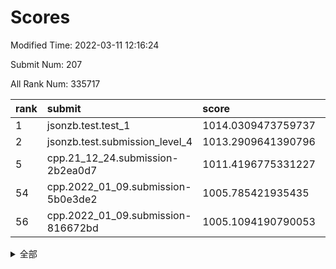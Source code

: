 # Scores

Modified Time: 2022-03-11 12:16:24

Submit Num: 207

All Rank Num: 335717

| rank |               submit               |       score        |       sigma        | pk_num |
| :--- | :--------------------------------- | :----------------- | :----------------- | :----- |
| 1    | jsonzb.test.test_1                 | 1014.0309473759737 | 0.8415369219431639 | 6484   |
| 2    | jsonzb.test.submission_level_4     | 1013.2909641390796 | 0.820499844453972  | 6488   |
| 5    | cpp.21_12_24.submission-2b2ea0d7   | 1011.4196775331227 | 0.7896221126210824 | 6486   |
| 54   | cpp.2022_01_09.submission-5b0e3de2 | 1005.785421935435  | 0.708153015030756  | 6490   |
| 56   | cpp.2022_01_09.submission-816672bd | 1005.1094190790053 | 0.7322073459302229 | 6482   |


<details>
<summary>全部</summary>

| rank |                 submit                 |       score        |       sigma        | pk_num |
| :--- | :------------------------------------- | :----------------- | :----------------- | :----- |
| 1    | jsonzb.test.test_1                     | 1014.0309473759737 | 0.8415369219431639 | 6484   |
| 2    | jsonzb.test.submission_level_4         | 1013.2909641390796 | 0.820499844453972  | 6488   |
| 3    | gobigger.level_3.submission_level_3_20 | 1011.7146538013068 | 0.7782448491500207 | 6485   |
| 4    | gobigger.level_3.submission_level_3_17 | 1011.4547654918766 | 0.7801873685828813 | 6486   |
| 5    | cpp.21_12_24.submission-2b2ea0d7       | 1011.4196775331227 | 0.7896221126210824 | 6486   |
| 6    | gobigger.level_3.submission_level_3_30 | 1011.3449371960511 | 0.7569615970302124 | 6492   |
| 7    | gobigger.level_3.submission_level_3_45 | 1011.2565129849144 | 0.7849037587385527 | 6490   |
| 8    | gobigger.level_3.submission_level_3_42 | 1011.0207012999545 | 0.7646073783912828 | 6490   |
| 9    | gobigger.level_3.submission_level_3_43 | 1011.0150705145512 | 0.7518650227414132 | 6488   |
| 10   | gobigger.level_3.submission_level_3_25 | 1011.0050994907534 | 0.8132984917090863 | 6485   |
| 11   | gobigger.level_3.submission_level_3_11 | 1011.0023893862642 | 0.7755351788258404 | 6490   |
| 12   | gobigger.level_3.submission_level_3_44 | 1010.8919362391049 | 0.764372962227427  | 6488   |
| 13   | gobigger.level_3.submission_level_3_13 | 1010.8532417250434 | 0.7921070576421663 | 6491   |
| 14   | gobigger.level_3.submission_level_3_22 | 1010.8500933720677 | 0.7813309265624871 | 6489   |
| 15   | gobigger.level_3.submission_level_3_14 | 1010.8239271616135 | 0.7711120565385584 | 6492   |
| 16   | gobigger.level_3.submission_level_3_23 | 1010.7939786638937 | 0.7621272310230954 | 6488   |
| 17   | gobigger.level_3.submission_level_3_9  | 1010.6829555075202 | 0.7702637341175711 | 6484   |
| 18   | gobigger.level_3.submission_level_3_33 | 1010.6334859444709 | 0.7715122943818784 | 6487   |
| 19   | gobigger.level_3.submission_level_3_16 | 1010.4775389885632 | 0.7563951717645422 | 6487   |
| 20   | gobigger.level_3.submission_level_3_7  | 1010.4688294589798 | 0.7665036615773888 | 6486   |
| 21   | gobigger.level_3.submission_level_3_8  | 1010.4240438183201 | 0.7416374231571673 | 6482   |
| 22   | gobigger.level_3.submission_level_3_39 | 1010.412904970407  | 0.7609855071402399 | 6492   |
| 23   | gobigger.level_3.submission_level_3_0  | 1010.341945072151  | 0.7603464165197471 | 6488   |
| 24   | gobigger.level_3.submission_level_3_29 | 1010.3240202404124 | 0.7584714060927698 | 6492   |
| 25   | gobigger.level_3.submission_level_3_48 | 1010.2828889489224 | 0.7553657336288615 | 6485   |
| 26   | gobigger.level_3.submission_level_3_1  | 1010.2824244479107 | 0.7677966652504786 | 6487   |
| 27   | gobigger.level_3.submission_level_3_41 | 1010.2431430017623 | 0.7660984273831327 | 6488   |
| 28   | gobigger.level_3.submission_level_3_36 | 1010.2304733504233 | 0.7590253591584573 | 6489   |
| 29   | gobigger.level_3.submission_level_3_49 | 1010.0908288685545 | 0.7725634674355767 | 6493   |
| 30   | gobigger.level_3.submission_level_3_10 | 1010.0687211617599 | 0.744195450152915  | 6484   |
| 31   | gobigger.level_3.submission_level_3_19 | 1010.031653538354  | 0.762644102026232  | 6490   |
| 32   | gobigger.level_3.submission_level_3_21 | 1009.9557690745867 | 0.754810024773989  | 6485   |
| 33   | gobigger.level_3.submission_level_3_2  | 1009.8792355474453 | 0.7321271321696996 | 6491   |
| 34   | gobigger.level_3.submission_level_3_26 | 1009.8682380615103 | 0.7524994088958212 | 6483   |
| 35   | gobigger.level_3.submission_level_3_40 | 1009.850826507218  | 0.7385488312908407 | 6490   |
| 36   | gobigger.level_3.submission_level_3_38 | 1009.7743597916281 | 0.7425686138543143 | 6491   |
| 37   | gobigger.level_3.submission_level_3_6  | 1009.6751621364532 | 0.7505806609105914 | 6484   |
| 38   | gobigger.level_3.submission_level_3_46 | 1009.6218470609034 | 0.7508583718957346 | 6492   |
| 39   | gobigger.level_3.submission_level_3_5  | 1009.6209068185738 | 0.7340710164420231 | 6486   |
| 40   | gobigger.level_3.submission_level_3_18 | 1009.5917651071893 | 0.7669985052936701 | 6488   |
| 41   | gobigger.level_3.submission_level_3_3  | 1009.40350407733   | 0.7552749929199088 | 6485   |
| 42   | gobigger.level_3.submission_level_3_15 | 1009.325198854989  | 0.7438654456482793 | 6490   |
| 43   | gobigger.level_3.submission_level_3_24 | 1009.3100791435714 | 0.7425288984283166 | 6485   |
| 44   | gobigger.level_3.submission_level_3_4  | 1009.1901514685783 | 0.7626797492531152 | 6487   |
| 45   | gobigger.level_3.submission_level_3_31 | 1009.1008079788769 | 0.7788055286882798 | 6488   |
| 46   | gobigger.level_3.submission_level_3_34 | 1009.0898739197479 | 0.7502879232211761 | 6489   |
| 47   | gobigger.level_3.submission_level_3_27 | 1009.0629070183344 | 0.7403999960542196 | 6488   |
| 48   | gobigger.level_3.submission_level_3_37 | 1009.0568741107159 | 0.7450186872216764 | 6489   |
| 49   | gobigger.level_3.submission_level_3_32 | 1009.0038167464695 | 0.7575283786942827 | 6489   |
| 50   | gobigger.level_3.submission_level_3_28 | 1008.9663345761484 | 0.7535229420967676 | 6488   |
| 51   | gobigger.level_3.submission_level_3_12 | 1008.7732283373047 | 0.7467142030625834 | 6482   |
| 52   | gobigger.level_3.submission_level_3_35 | 1008.6659995838738 | 0.7420055320577191 | 6485   |
| 53   | gobigger.level_3.submission_level_3_47 | 1008.4590126967421 | 0.7402022586700879 | 6486   |
| 54   | cpp.2022_01_09.submission-5b0e3de2     | 1005.785421935435  | 0.708153015030756  | 6490   |
| 55   | gobigger.level_1.submission_level_1_35 | 1005.3452791077167 | 0.7264192643264504 | 6486   |
| 56   | cpp.2022_01_09.submission-816672bd     | 1005.1094190790053 | 0.7322073459302229 | 6482   |
| 57   | gobigger.level_1.submission_level_1_2  | 1004.820586498643  | 0.7237944334143699 | 6483   |
| 58   | gobigger.level_1.submission_level_1_45 | 1004.7566544804222 | 0.7175427058878837 | 6486   |
| 59   | gobigger.level_1.submission_level_1_26 | 1004.597139587472  | 0.7158650290488333 | 6484   |
| 60   | gobigger.level_1.submission_level_1_15 | 1004.5352927623661 | 0.721149118189385  | 6490   |
| 61   | gobigger.level_1.submission_level_1_18 | 1004.5137197746327 | 0.7232325333144072 | 6487   |
| 62   | gobigger.level_1.submission_level_1_7  | 1004.4586474293687 | 0.7067429667223929 | 6485   |
| 63   | gobigger.level_1.submission_level_1_30 | 1004.2896152308215 | 0.7204273392750061 | 6487   |
| 64   | gobigger.level_1.submission_level_1_0  | 1004.1825630564502 | 0.7146719256712731 | 6485   |
| 65   | gobigger.level_1.submission_level_1_29 | 1004.1794834623616 | 0.7433236808288185 | 6488   |
| 66   | gobigger.level_1.submission_level_1_9  | 1004.1216910948837 | 0.7282137550547266 | 6491   |
| 67   | gobigger.level_1.submission_level_1_1  | 1004.0691542291862 | 0.7339954017823509 | 6488   |
| 68   | gobigger.level_1.submission_level_1_46 | 1004.0176625076774 | 0.7261911688823132 | 6486   |
| 69   | gobigger.level_1.submission_level_1_34 | 1003.843119099703  | 0.7095188802618082 | 6485   |
| 70   | gobigger.level_1.submission_level_1_4  | 1003.7502289159429 | 0.7226160497062183 | 6488   |
| 71   | gobigger.level_1.submission_level_1_44 | 1003.6974755390195 | 0.7222505886822891 | 6488   |
| 72   | gobigger.level_1.submission_level_1_21 | 1003.6839599745039 | 0.7227617205450366 | 6485   |
| 73   | gobigger.level_1.submission_level_1_3  | 1003.6687996036738 | 0.7171414501151213 | 6481   |
| 74   | gobigger.level_1.submission_level_1_13 | 1003.6548905490474 | 0.7222158130473431 | 6485   |
| 75   | gobigger.level_1.submission_level_1_14 | 1003.6426911769145 | 0.7184413275017745 | 6486   |
| 76   | gobigger.level_1.submission_level_1_19 | 1003.5737979328119 | 0.7249214653269879 | 6489   |
| 77   | gobigger.level_1.submission_level_1_25 | 1003.5583812768824 | 0.7147651127757516 | 6486   |
| 78   | gobigger.level_1.submission_level_1_17 | 1003.5277235126027 | 0.7320246361652041 | 6491   |
| 79   | gobigger.level_1.submission_level_1_8  | 1003.5158194596398 | 0.7161206115332134 | 6489   |
| 80   | gobigger.level_1.submission_level_1_6  | 1003.4283501585699 | 0.7174992924764302 | 6485   |
| 81   | gobigger.level_1.submission_level_1_48 | 1003.3738013662384 | 0.710726789383312  | 6491   |
| 82   | gobigger.level_1.submission_level_1_31 | 1003.3358990443081 | 0.7072042406533066 | 6487   |
| 83   | gobigger.level_1.submission_level_1_32 | 1003.2912009136869 | 0.7327211448619316 | 6488   |
| 84   | gobigger.level_1.submission_level_1_33 | 1003.2603593337391 | 0.7214570547583695 | 6484   |
| 85   | gobigger.level_1.submission_level_1_27 | 1003.243409562743  | 0.725897910183611  | 6487   |
| 86   | gobigger.level_1.submission_level_1_42 | 1003.1895419702583 | 0.7305220727547354 | 6485   |
| 87   | gobigger.level_1.submission_level_1_5  | 1003.1679016365674 | 0.7164787093107462 | 6485   |
| 88   | gobigger.level_1.submission_level_1_49 | 1002.9841461298691 | 0.7112953809235267 | 6487   |
| 89   | gobigger.level_1.submission_level_1_20 | 1002.9800815462698 | 0.7093158571059154 | 6489   |
| 90   | gobigger.level_1.submission_level_1_37 | 1002.9686558036238 | 0.7060981743266235 | 6490   |
| 91   | gobigger.level_1.submission_level_1_24 | 1002.923785024809  | 0.7238083148574359 | 6484   |
| 92   | gobigger.level_1.submission_level_1_16 | 1002.9038435222449 | 0.7248508431098694 | 6487   |
| 93   | gobigger.level_1.submission_level_1_11 | 1002.8914594886493 | 0.7120393573576793 | 6487   |
| 94   | gobigger.level_1.submission_level_1_28 | 1002.8268404928605 | 0.7309957630486527 | 6488   |
| 95   | gobigger.level_1.submission_level_1_38 | 1002.8210314966602 | 0.716477724700774  | 6489   |
| 96   | gobigger.level_1.submission_level_1_36 | 1002.6861163446098 | 0.7154633540724143 | 6485   |
| 97   | gobigger.level_1.submission_level_1_43 | 1002.4864944177741 | 0.7114215012186828 | 6485   |
| 98   | gobigger.level_1.submission_level_1_23 | 1002.3497188185227 | 0.7107652154504851 | 6480   |
| 99   | gobigger.level_1.submission_level_1_39 | 1002.0346794357491 | 0.7109608586659131 | 6491   |
| 100  | gobigger.level_1.submission_level_1_41 | 1002.0182597982183 | 0.7203770293141827 | 6486   |
| 101  | gobigger.level_1.submission_level_1_10 | 1001.9899830583996 | 0.7238612676346967 | 6481   |
| 102  | gobigger.level_1.submission_level_1_22 | 1001.8736052767098 | 0.7252784292723882 | 6487   |
| 103  | gobigger.level_1.submission_level_1_47 | 1001.8673366786288 | 0.7139402861142546 | 6489   |
| 104  | gobigger.level_1.submission_level_1_40 | 1001.5923581705999 | 0.7128140971742322 | 6489   |
| 105  | gobigger.level_1.submission_level_1_12 | 1001.0313075472493 | 0.7133583917588682 | 6493   |
| 106  | gobigger.random.submission_random_14   | 997.0762825702117  | 0.7177999913521191 | 6493   |
| 107  | gobigger.random.submission_random_29   | 997.0478680623503  | 0.711760097718138  | 6490   |
| 108  | gobigger.random.submission_random_15   | 996.7394298690629  | 0.7093506231125674 | 6484   |
| 109  | gobigger.random.submission_random_11   | 996.730448274155   | 0.7040765984235728 | 6488   |
| 110  | gobigger.random.submission_random_47   | 996.69446954989    | 0.7185948743157867 | 6492   |
| 111  | gobigger.random.submission_random_25   | 996.6231451425434  | 0.7195289294787904 | 6489   |
| 112  | gobigger.random.submission_random_2    | 996.6135956857665  | 0.6981049043852492 | 6485   |
| 113  | gobigger.random.submission_random_27   | 996.6095888877642  | 0.7115462980597653 | 6482   |
| 114  | gobigger.random.submission_random_43   | 996.508199810901   | 0.7105789524749018 | 6490   |
| 115  | gobigger.random.submission_random_45   | 996.4959547000052  | 0.7156799293536413 | 6486   |
| 116  | gobigger.random.submission_random_13   | 996.410547232416   | 0.7129302953421321 | 6482   |
| 117  | gobigger.random.submission_random_26   | 996.386822400257   | 0.7119149805771037 | 6490   |
| 118  | gobigger.random.submission_random_41   | 996.3637931034795  | 0.7258693315575476 | 6495   |
| 119  | gobigger.random.submission_random_3    | 996.3205539508659  | 0.7115087344014805 | 6486   |
| 120  | gobigger.random.submission_random_9    | 996.3197908315286  | 0.7136698864591944 | 6486   |
| 121  | gobigger.random.submission_random_34   | 996.2841889101402  | 0.7141661842353731 | 6490   |
| 122  | gobigger.random.submission_random_8    | 996.2806337811704  | 0.7010300732059038 | 6486   |
| 123  | gobigger.random.submission_random_33   | 996.2701246190393  | 0.7192808887545887 | 6489   |
| 124  | gobigger.random.submission_random_20   | 996.267116584027   | 0.7257357824902531 | 6489   |
| 125  | gobigger.random.submission_random_4    | 996.2324634650187  | 0.7121692492475628 | 6491   |
| 126  | gobigger.random.submission_random_30   | 996.2236771936806  | 0.7105155152422837 | 6489   |
| 127  | gobigger.random.submission_random_23   | 996.2229539934838  | 0.7222630115981118 | 6486   |
| 128  | gobigger.random.submission_random_42   | 996.1829925231011  | 0.7161903587865829 | 6489   |
| 129  | gobigger.random.submission_random_28   | 996.1724656956496  | 0.7053684811924864 | 6487   |
| 130  | gobigger.random.submission_random_6    | 996.1619787108483  | 0.7299811846289126 | 6489   |
| 131  | gobigger.random.submission_random_31   | 996.1141190016374  | 0.7013583069947492 | 6489   |
| 132  | gobigger.random.submission_random_18   | 996.0956230284864  | 0.7273595726422568 | 6487   |
| 133  | gobigger.random.submission_random_12   | 996.0399002708369  | 0.7188225678951545 | 6483   |
| 134  | gobigger.random.submission_random_19   | 995.9958978136564  | 0.7078286031422207 | 6489   |
| 135  | gobigger.random.submission_random_16   | 995.9268320164144  | 0.7154736745782831 | 6487   |
| 136  | gobigger.random.submission_random_48   | 995.911141073048   | 0.7115196782057477 | 6488   |
| 137  | gobigger.random.submission_random_38   | 995.6874868437231  | 0.7101101504139761 | 6482   |
| 138  | gobigger.random.submission_random_22   | 995.6307393645211  | 0.7079048064522688 | 6481   |
| 139  | gobigger.random.submission_random_35   | 995.6177090259511  | 0.7174045101873906 | 6484   |
| 140  | gobigger.random.submission_random_46   | 995.5531009246276  | 0.7101556045152492 | 6490   |
| 141  | gobigger.random.submission_random_21   | 995.5386482538098  | 0.7208499254193742 | 6491   |
| 142  | gobigger.random.submission_random_24   | 995.504097056559   | 0.7252644500438641 | 6488   |
| 143  | gobigger.random.submission_random_0    | 995.4931828651443  | 0.7053466673664898 | 6487   |
| 144  | gobigger.random.submission_random_10   | 995.4678905127491  | 0.7155566299359828 | 6489   |
| 145  | gobigger.random.submission_random_17   | 995.452197978322   | 0.7081106412892267 | 6485   |
| 146  | gobigger.random.submission_random_1    | 995.4288624901984  | 0.7173490162829311 | 6492   |
| 147  | gobigger.random.submission_random_44   | 995.420088298972   | 0.7052531555982613 | 6485   |
| 148  | gobigger.random.submission_random_40   | 995.3227208569532  | 0.7291142299284904 | 6490   |
| 149  | gobigger.random.submission_random_49   | 995.2174254743973  | 0.7190505643605556 | 6481   |
| 150  | gobigger.random.submission_random_5    | 995.2003117056246  | 0.7147503531233241 | 6482   |
| 151  | gobigger.random.submission_random_32   | 995.1243120138955  | 0.7197173625740457 | 6491   |
| 152  | gobigger.random.submission_random_39   | 995.0934961756004  | 0.7170734347990791 | 6489   |
| 153  | gobigger.random.submission_random_7    | 995.0649662278678  | 0.7114896887804094 | 6485   |
| 154  | gobigger.random.submission_random_36   | 995.0395232780943  | 0.7078875590375318 | 6481   |
| 155  | gobigger.random.submission_random_37   | 994.7402426114073  | 0.7201169342183783 | 6480   |
| 156  | gobigger.level_2.submission_level_2_47 | 994.5487931763664  | 0.7263294542100135 | 6487   |
| 157  | gobigger.level_2.submission_level_2_17 | 993.614414236012   | 0.736669206963111  | 6488   |
| 158  | gobigger.level_2.submission_level_2_41 | 993.4896476089361  | 0.7310042340703189 | 6490   |
| 159  | gobigger.level_2.submission_level_2_25 | 993.4007026761674  | 0.7438061178342761 | 6487   |
| 160  | gobigger.level_2.submission_level_2_30 | 993.3498444028681  | 0.7372812239608095 | 6492   |
| 161  | gobigger.level_2.submission_level_2_38 | 992.9803980321162  | 0.7452065335054375 | 6493   |
| 162  | gobigger.level_2.submission_level_2_20 | 992.9135081273997  | 0.7547955627447989 | 6486   |
| 163  | gobigger.level_2.submission_level_2_10 | 992.8620737580959  | 0.7381370578390348 | 6489   |
| 164  | gobigger.level_2.submission_level_2_27 | 992.8107992420222  | 0.7451552576821208 | 6483   |
| 165  | gobigger.level_2.submission_level_2_34 | 992.787054690468   | 0.737702350423056  | 6490   |
| 166  | gobigger.level_2.submission_level_2_48 | 992.7668424850863  | 0.7492550892217571 | 6488   |
| 167  | gobigger.level_2.submission_level_2_36 | 992.6828473799198  | 0.7499679361401105 | 6484   |
| 168  | gobigger.level_2.submission_level_2_31 | 992.6091119309516  | 0.733703281756322  | 6485   |
| 169  | gobigger.level_2.submission_level_2_43 | 992.5525140216511  | 0.7430643541966762 | 6484   |
| 170  | gobigger.level_2.submission_level_2_33 | 992.531176565186   | 0.7516448660035071 | 6485   |
| 171  | gobigger.level_2.submission_level_2_49 | 992.4097000435756  | 0.7498684892581272 | 6486   |
| 172  | gobigger.level_2.submission_level_2_42 | 992.3656110552456  | 0.7504621783293339 | 6490   |
| 173  | gobigger.level_2.submission_level_2_8  | 992.3509523848342  | 0.7297337332884308 | 6485   |
| 174  | gobigger.level_2.submission_level_2_2  | 992.2549369157725  | 0.7480765817311084 | 6487   |
| 175  | gobigger.level_2.submission_level_2_40 | 992.2510856797084  | 0.7471582393077493 | 6487   |
| 176  | gobigger.level_2.submission_level_2_18 | 992.2300922090928  | 0.7248839297026966 | 6486   |
| 177  | gobigger.level_2.submission_level_2_4  | 992.2027013497278  | 0.7394696610081571 | 6490   |
| 178  | gobigger.level_2.submission_level_2_22 | 992.1840658099788  | 0.7602490631983302 | 6491   |
| 179  | gobigger.level_2.submission_level_2_9  | 992.1451417359231  | 0.7488308553551906 | 6490   |
| 180  | gobigger.level_2.submission_level_2_11 | 992.0975818685328  | 0.7513163156568327 | 6486   |
| 181  | gobigger.level_2.submission_level_2_3  | 992.0945733490694  | 0.7273460751539458 | 6492   |
| 182  | gobigger.level_2.submission_level_2_21 | 992.0879419673473  | 0.7447685117627938 | 6490   |
| 183  | gobigger.level_2.submission_level_2_12 | 992.066583094858   | 0.726080386775661  | 6489   |
| 184  | gobigger.level_2.submission_level_2_29 | 991.9186296886814  | 0.7434647786942573 | 6488   |
| 185  | gobigger.level_2.submission_level_2_37 | 991.7516830760267  | 0.7757578630232701 | 6486   |
| 186  | gobigger.level_2.submission_level_2_24 | 991.6912730105141  | 0.731310597735735  | 6486   |
| 187  | gobigger.level_2.submission_level_2_13 | 991.6399848251052  | 0.7422252143166002 | 6494   |
| 188  | gobigger.level_2.submission_level_2_16 | 991.6057322361542  | 0.7473184476010235 | 6482   |
| 189  | gobigger.level_2.submission_level_2_5  | 991.4159038284866  | 0.7605348299617142 | 6486   |
| 190  | gobigger.level_2.submission_level_2_7  | 991.3544909074211  | 0.7361053115220942 | 6487   |
| 191  | gobigger.level_2.submission_level_2_23 | 991.1860538102571  | 0.7647838980798827 | 6490   |
| 192  | gobigger.level_2.submission_level_2_45 | 991.1013664252046  | 0.7453731973259323 | 6490   |
| 193  | gobigger.level_2.submission_level_2_28 | 991.085996875501   | 0.762671167547395  | 6489   |
| 194  | gobigger.level_2.submission_level_2_19 | 991.0105216274479  | 0.7464530438697291 | 6490   |
| 195  | gobigger.level_2.submission_level_2_1  | 990.9352980615274  | 0.7571980826438852 | 6486   |
| 196  | gobigger.level_2.submission_level_2_6  | 990.8636245806001  | 0.750636270219836  | 6484   |
| 197  | gobigger.level_2.submission_level_2_0  | 990.8198430927667  | 0.7740997212907731 | 6486   |
| 198  | gobigger.level_2.submission_level_2_15 | 990.8012733399164  | 0.7670273296177017 | 6488   |
| 199  | gobigger.level_2.submission_level_2_46 | 990.7893472907078  | 0.754242859925208  | 6490   |
| 200  | gobigger.level_2.submission_level_2_39 | 990.7388446697031  | 0.7664349613651403 | 6489   |
| 201  | gobigger.level_2.submission_level_2_26 | 990.4723010521868  | 0.767555913300374  | 6485   |
| 202  | gobigger.level_2.submission_level_2_14 | 990.4120594511942  | 0.7598384115311243 | 6484   |
| 203  | gobigger.level_2.submission_level_2_35 | 990.224573104441   | 0.7689591801920534 | 6488   |
| 204  | gobigger.level_2.submission_level_2_44 | 990.171314533233   | 0.7664947232640958 | 6488   |
| 205  | gobigger.level_2.submission_level_2_32 | 988.7694890633145  | 0.7865326006368164 | 6490   |
| 206  | gobigger.none.submission_none_1        | 978.5817404047084  | 1.2990040667206573 | 6486   |
| 207  | gobigger.none.submission_none_0        | 976.4703697846392  | 1.3849534737788372 | 6483   |

</details>